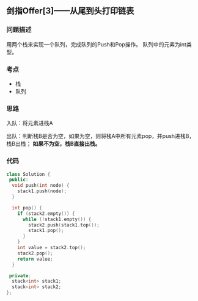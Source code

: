 ## 剑指Offer[3]——从尾到头打印链表
### 问题描述
用两个栈来实现一个队列，完成队列的Push和Pop操作。 队列中的元素为int类型。
### 考点
- 栈
- 队列

### 思路
入队：将元素进栈A

出队：判断栈B是否为空，如果为空，则将栈A中所有元素pop，并push进栈B，栈B出栈；
**如果不为空，栈B直接出栈。**

### 代码
~~~cpp
class Solution {
 public:
  void push(int node) { 
    stack1.push(node); 
  }

  int pop() {
    if (stack2.empty()) {
      while (!stack1.empty()) {
        stack2.push(stack1.top());
        stack1.pop();
      }
    }
    int value = stack2.top();
    stack2.pop();
    return value;
  }

 private:
  stack<int> stack1;
  stack<int> stack2;
};
~~~
